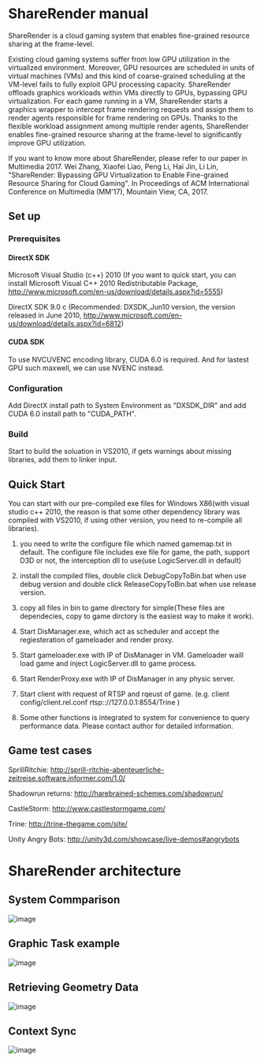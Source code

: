 # ShareRender manual

ShareRender is a cloud gaming system that enables fine-grained resource sharing at the frame-level. 

Existing cloud gaming systems suffer from low GPU utilization in the virtualized environment. Moreover, GPU resources are scheduled in units of virtual machines (VMs) and this kind of coarse-grained scheduling at the VM-level fails to fully exploit GPU processing capacity. ShareRender offloads graphics workloads within VMs directly to GPUs, bypassing GPU virtualization. For each game running in a VM, ShareRender starts a graphics wrapper to intercept frame rendering requests and assign them to render agents responsible for frame rendering on GPUs. Thanks to the flexible workload assignment among multiple render agents, ShareRender enables fine-grained resource sharing at the frame-level to significantly improve GPU utilization.

If you want to know more about ShareRender, please refer to our paper in Multimedia 2017. Wei Zhang, Xiaofei Liao, Peng Li, Hai Jin, Li Lin, "ShareRender: Bypassing GPU Virtualization to Enable Fine-grained Resource Sharing for Cloud Gaming". In Proceedings of ACM International Conference on Multimedia (MM'17), Mountain View, CA, 2017.
 
## Set up

### Prerequisites

#### DirectX SDK
Microsoft Visual Studio (c++) 2010 (If you want to quick start, you can install Microsoft Visual C++ 2010 Redistributable Package, http://www.microsoft.com/en-us/download/details.aspx?id=5555)

DirectX SDK 9.0 c (Recommended: DXSDK_Jun10 version, the version released in June 2010, http://www.microsoft.com/en-us/download/details.aspx?id=6812)

#### CUDA SDK
To use NVCUVENC encoding library, CUDA 6.0 is required. And for lastest GPU such maxwell, we can use NVENC instead.

### Configuration
Add DirectX install path to System Environment as "DXSDK_DIR" and add CUDA 6.0 install path to "CUDA_PATH".

### Build

Start to build the soluation in VS2010, if gets warnings about missing libraries, add them to linker input.

## Quick Start

You can start with our pre-compiled exe files for Windows X86(with visual studio c++ 2010, the reason is that some other dependency library was compiled with VS2010, if using other version, 
you need to re-compile all libraries).

1. you need to write the configure file which named gamemap.txt in default. The configure file includes exe file for game, the path, support D3D or not, the interception dll to use(use LogicServer.dll in default)

2. install the compiled files, double click DebugCopyToBin.bat when use debug version and double click ReleaseCopyToBin.bat when use release version.

3. copy all files in bin to game directory for simple(These files are dependecies, copy to game dirctory is the easiest way to make it work).

4. Start DisManager.exe, which act as scheduler and accept the regiesteration of gameloader and render proxy.

5. Start gameloader.exe with IP of DisManager in VM. Gameloader waill load game and inject LogicServer.dll to game process.

6. Start RenderProxy.exe with IP of DisManager in any physic server.

7. Start client with request of RTSP and rqeust of game. (e.g. client config/client.rel.conf rtsp:://127.0.0.1:8554/Trine )

8. Some other functions is integrated to system for convenience to query performance data. Please contact author for detailed information.

## Game test cases


SprillRitchie: http://sprill-ritchie-abenteuerliche-zeitreise.software.informer.com/1.0/

Shadowrun returns: http://harebrained-schemes.com/shadowrun/

CastleStorm: http://www.castlestormgame.com/

Trine: http://trine-thegame.com/site/

Unity Angry Bots: http://unity3d.com/showcase/live-demos#angrybots

# ShareRender architecture

## System Commparison
![image](https://github.com/alanzw/sharerender/raw/master/pic/system-comparasion.png)

## Graphic Task example
![image](https://github.com/alanzw/sharerender/raw/master/pic/task-example.png)

## Retrieving Geometry Data
![image](https://github.com/alanzw/sharerender/raw/master/pic/retrieving-data.png)

## Context Sync
![image](https://github.com/alanzw/sharerender/raw/master/pic/context-sync.png)


